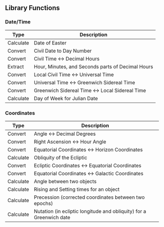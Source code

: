 
## Library Functions

### Date/Time

Type | Description
-----|------------
Calculate | Date of Easter
Convert | Civil Date to Day Number
Convert | Civil Time <-> Decimal Hours
Extract | Hour, Minutes, and Seconds parts of Decimal Hours
Convert | Local Civil Time <-> Universal Time
Convert | Universal Time <-> Greenwich Sidereal Time
Convert | Greenwich Sidereal Time <-> Local Sidereal Time
Calculate | Day of Week for Julian Date

### Coordinates

Type | Description
-----|------------
Convert | Angle <-> Decimal Degrees
Convert | Right Ascension <-> Hour Angle
Convert | Equatorial Coordinates <-> Horizon Coordinates
Calculate | Obliquity of the Ecliptic
Convert | Ecliptic Coordinates <-> Equatorial Coordinates
Convert | Equatorial Coordinates <-> Galactic Coordinates
Calculate | Angle between two objects
Calculate | Rising and Setting times for an object
Calculate | Precession (corrected coordinates between two epochs)
Calculate | Nutation (in ecliptic longitude and obliquity) for a Greenwich date
